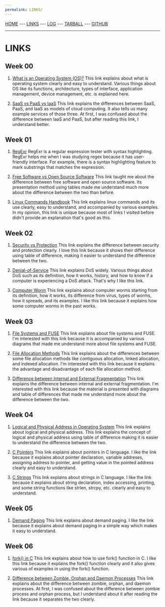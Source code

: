 ```yaml
---
permalink: LINKS/
---
```


[HOME](https://emyr298.github.io/os222/) --- [LINKS](https://emyr298.github.io/os222/LINKS/) --- [LOG](https://emyr298.github.io/os222/TXT/mylog.txt) --- [TARBALL](https://emyr298.github.io/os222/SandBox/emyr298.tar.xz) --- [GITHUB](https://github.com/Emyr298/os222)

---

# LINKS
## Week 00
1. [What is an Operating System (OS)?](https://www.techtarget.com/whatis/definition/operating-system-OS)
This link explains about what is operating system clearly and easy to understand. Various things about OS like its functions, architecture, types of interface, application management, device management, etc. is explained here.

2. [SaaS vs PaaS vs IaaS](https://www.bmc.com/blogs/saas-vs-paas-vs-iaas-whats-the-difference-and-how-to-choose/)
This link explains the differences between SaaS, PaaS, and IaaS as models of cloud computing. It also tells us many example services of those three. At first, I was confused about the difference between IaaS and PaaS, but after reading this link, I understand better.

## Week 01
1. [RegExr](https://regexr.com/)
RegExr is a regular expression tester with syntax highlighting. RegExr helps me when I was studying regex because it has user-friendly interface. For example, there is a syntax highlighting feature to mark substrings that matches the expression.

2. [Free Software vs Open Source Software](https://www.geeksforgeeks.org/difference-between-free-software-and-open-source-software/)
This link taught me about the difference between free software and open source software. Its presentation method using tables made me understand much more about the difference between the two than before.

3. [Linux Commands Handbook](https://www.freecodecamp.org/news/the-linux-commands-handbook/)
This link explains linux commands and its use clearly, easy to understand, and accompanied by various examples. In my opinion, this link is unique because most of links I visited before didn't provide an explanation that's good as this.

## Week 02
1. [Security vs Protection](https://www.geeksforgeeks.org/difference-between-security-and-protection/)
This link explains the difference between security and protection clearly. I love this link because it shows their difference using table of difference, making it easier to understand the difference between the two.

2. [Denial-of-Service](https://www.cloudflare.com/learning/ddos/glossary/denial-of-service/)
This link explains DoS widely. Various things about DoS such as its definition, how it works, history, and how to know if a computer is experiencing a DoS attack. That's why I like this link.

3. [Computer Worm](https://www.techtarget.com/searchsecurity/definition/worm)
This link explains about computer worms starting from its definition, how it works, its difference from virus, types of worms, how it spreads, and its examples. I like this link because it explains how some computer worms in the past works.

## Week 03
1. [File Systems and FUSE](https://www.cs.cmu.edu/~fp/courses/15213-s07/lectures/15-filesys/index.html)
This link explains about file systems and FUSE. I'm interested with this link because it is accompanied by various diagrams that made me understand more about file systems and FUSE.

2. [File Allocation Methods](https://www.geeksforgeeks.org/file-allocation-methods/)
This link explains about the differences between some file allocation methods like contiguous allocation, linked allocation, and indexed allocation. I'm interested with this link because it explains the advantage and disadvantage of each file allocation method.

3. [Difference between Internal and External Fragmentation](https://www.geeksforgeeks.org/difference-between-internal-and-external-fragmentation/#:~:text=Internal%20fragmentation%20occurs%20when%20memory,on%20the%20size%20of%20processes.)
This link explains the difference between internal and external fragmentation. I'm interested with this link because the material is presented with diagrams and table of differences that made me understand more about the difference between the two.

## Week 04
1. [Logical and Physical Address in Operating System](https://www.geeksforgeeks.org/logical-and-physical-address-in-operating-system/)
This link explains about logical and physical address. This link explains the concept of logical and physical address using table of difference making it is easier to understand the difference between the two.

2. [C Pointers](https://www.tutorialspoint.com/cprogramming/c_pointers.htm)
This link explains about pointers in C language. I like the link because it explains about pointer declaration, variable addreses, assigning address to pointer, and getting value in the pointed address clearly and easy to understand.

3. [C Strings](https://www.tutorialspoint.com/cprogramming/c_strings.htm)
This link explains about strings in C language. I like the link because it explains about string declaration, index accessing, printing, and some string functions like strlen, strcpy, etc. clearly and easy to understand.

## Week 05
1. [Demand Paging](https://www.javatpoint.com/os-demand-paging)
This link explains about demand paging. I like the link because it explains about demand paging in a simple way which makes it easy to understand.

## Week 06
1. [fork() in C](https://www.geeksforgeeks.org/fork-system-call/)
This link explains about how to use fork() function in C. I like this link because it explains the fork() function clearly and it also gives various of examples in using the fork() function.

2. [Difference between Zombie, Orphan and Daemon Processes](https://www.geeksforgeeks.org/difference-between-zombie-orphan-and-daemon-processes/#:~:text=1.-,A%20Zombie%20is%20a%20process%20that%20has%20completed%20its%20task,execution%20is%20called%20an%20orphan.)
This link explains about the difference between zombie, orphan, and daemon processes. At first, I was confused about the difference between zombie process and orphan process, but I understand about it after reading the link because it separates the two clearly.
